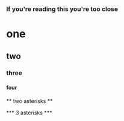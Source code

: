 ### If you're reading this you're too close ###
# one #
## two ##
### three ###
#### four ####

** two asterisks **

*** 3 asterisks ***
